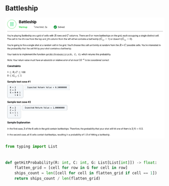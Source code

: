 ## Battleship

![Battleship](battleship.png)

```python
from typing import List


def getHitProbability(R: int, C: int, G: List[List[int]]) -> float:
    flatten_grid = [cell for row in G for cell in row]
    ships_count = len([cell for cell in flatten_grid if cell == 1])
    return ships_count / len(flatten_grid)
```
